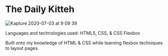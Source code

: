 # The Daily Kitteh

![Kapture 2020-07-03 at 9 09 39](https://user-images.githubusercontent.com/62678918/86472316-fa035100-bd0c-11ea-9ab6-4cd89fb0c4a6.gif)

Languages and technologies used: HTML5, CSS, & CSS Flexbox

Built onto my knowledge of HTML & CSS while learning flexbox techniques to layout pages.
